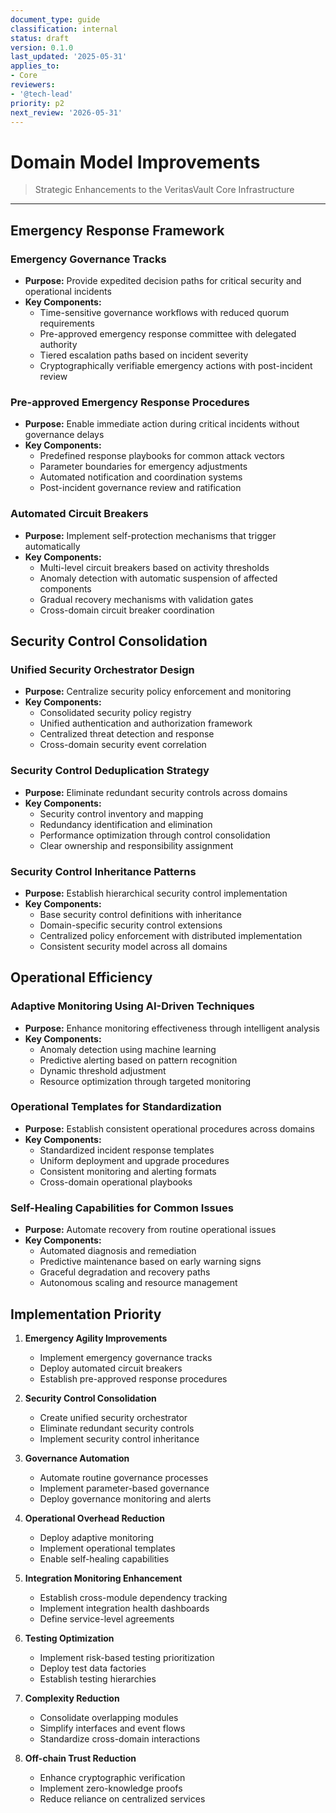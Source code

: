 ```yaml
---
document_type: guide
classification: internal
status: draft
version: 0.1.0
last_updated: '2025-05-31'
applies_to:
- Core
reviewers:
- '@tech-lead'
priority: p2
next_review: '2026-05-31'
---
```


# Domain Model Improvements

> Strategic Enhancements to the VeritasVault Core Infrastructure

---

## Emergency Response Framework

### Emergency Governance Tracks

* **Purpose:** Provide expedited decision paths for critical security and operational incidents
* **Key Components:**
  * Time-sensitive governance workflows with reduced quorum requirements
  * Pre-approved emergency response committee with delegated authority
  * Tiered escalation paths based on incident severity
  * Cryptographically verifiable emergency actions with post-incident review

### Pre-approved Emergency Response Procedures

* **Purpose:** Enable immediate action during critical incidents without governance delays
* **Key Components:**
  * Predefined response playbooks for common attack vectors
  * Parameter boundaries for emergency adjustments
  * Automated notification and coordination systems
  * Post-incident governance review and ratification

### Automated Circuit Breakers

* **Purpose:** Implement self-protection mechanisms that trigger automatically
* **Key Components:**
  * Multi-level circuit breakers based on activity thresholds
  * Anomaly detection with automatic suspension of affected components
  * Gradual recovery mechanisms with validation gates
  * Cross-domain circuit breaker coordination

## Security Control Consolidation

### Unified Security Orchestrator Design

* **Purpose:** Centralize security policy enforcement and monitoring
* **Key Components:**
  * Consolidated security policy registry
  * Unified authentication and authorization framework
  * Centralized threat detection and response
  * Cross-domain security event correlation

### Security Control Deduplication Strategy

* **Purpose:** Eliminate redundant security controls across domains
* **Key Components:**
  * Security control inventory and mapping
  * Redundancy identification and elimination
  * Performance optimization through control consolidation
  * Clear ownership and responsibility assignment

### Security Control Inheritance Patterns

* **Purpose:** Establish hierarchical security control implementation
* **Key Components:**
  * Base security control definitions with inheritance
  * Domain-specific security control extensions
  * Centralized policy enforcement with distributed implementation
  * Consistent security model across all domains

## Operational Efficiency

### Adaptive Monitoring Using AI-Driven Techniques

* **Purpose:** Enhance monitoring effectiveness through intelligent analysis
* **Key Components:**
  * Anomaly detection using machine learning
  * Predictive alerting based on pattern recognition
  * Dynamic threshold adjustment
  * Resource optimization through targeted monitoring

### Operational Templates for Standardization

* **Purpose:** Establish consistent operational procedures across domains
* **Key Components:**
  * Standardized incident response templates
  * Uniform deployment and upgrade procedures
  * Consistent monitoring and alerting formats
  * Cross-domain operational playbooks

### Self-Healing Capabilities for Common Issues

* **Purpose:** Automate recovery from routine operational issues
* **Key Components:**
  * Automated diagnosis and remediation
  * Predictive maintenance based on early warning signs
  * Graceful degradation and recovery paths
  * Autonomous scaling and resource management

## Implementation Priority

1. **Emergency Agility Improvements**
   * Implement emergency governance tracks
   * Deploy automated circuit breakers
   * Establish pre-approved response procedures

2. **Security Control Consolidation**
   * Create unified security orchestrator
   * Eliminate redundant security controls
   * Implement security control inheritance

3. **Governance Automation**
   * Automate routine governance processes
   * Implement parameter-based governance
   * Deploy governance monitoring and alerts

4. **Operational Overhead Reduction**
   * Deploy adaptive monitoring
   * Implement operational templates
   * Enable self-healing capabilities

5. **Integration Monitoring Enhancement**
   * Establish cross-module dependency tracking
   * Implement integration health dashboards
   * Define service-level agreements

6. **Testing Optimization**
   * Implement risk-based testing prioritization
   * Deploy test data factories
   * Establish testing hierarchies

7. **Complexity Reduction**
   * Consolidate overlapping modules
   * Simplify interfaces and event flows
   * Standardize cross-domain interactions

8. **Off-chain Trust Reduction**
   * Enhance cryptographic verification
   * Implement zero-knowledge proofs
   * Reduce reliance on centralized services
